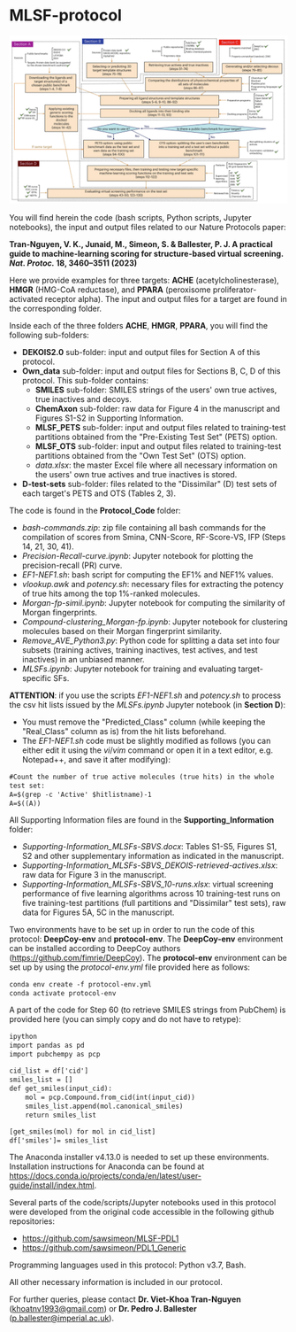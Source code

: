 # MLSF-protocol

![Protocol-Workflow](https://github.com/vktrannguyen/MLSF-protocol/blob/main/Figure-1_Nat-Protoc.png)

You will find herein the code (bash scripts, Python scripts, Jupyter notebooks), the input and output files related to our Nature Protocols paper:

**Tran-Nguyen, V. K., Junaid, M., Simeon, S. & Ballester, P. J. A practical guide to machine-learning scoring for structure-based virtual screening. *Nat. Protoc.* **18**, 3460–3511 (2023)**

Here we provide examples for three targets: **ACHE** (acetylcholinesterase), **HMGR** (HMG-CoA reductase), and **PPARA** (peroxisome proliferator-activated receptor alpha). The input and output files for a target are found in the corresponding folder.

Inside each of the three folders **ACHE**, **HMGR**, **PPARA**, you will find the following sub-folders:

- **DEKOIS2.0** sub-folder: input and output files for Section A of this protocol.
- **Own_data** sub-folder: input and output files for Sections B, C, D of this protocol. This sub-folder contains:
  - **SMILES** sub-folder: SMILES strings of the users' own true actives, true inactives and decoys.
  - **ChemAxon** sub-folder: raw data for Figure 4 in the manuscript and Figures S1-S2 in Supporting Information.
  - **MLSF_PETS** sub-folder: input and output files related to training-test partitions obtained from the "Pre-Existing Test Set" (PETS) option.
  - **MLSF_OTS** sub-folder: input and output files related to training-test partitions obtained from the "Own Test Set" (OTS) option.
  - *data.xlsx*: the master Excel file where all necessary information on the users' own true actives and true inactives is stored.
- **D-test-sets** sub-folder: files related to the "Dissimilar" (D) test sets of each target's PETS and OTS (Tables 2, 3).

The code is found in the **Protocol_Code** folder:

- *bash-commands.zip*: zip file containing all bash commands for the compilation of scores from Smina, CNN-Score, RF-Score-VS, IFP (Steps 14, 21, 30, 41).
- *Precision-Recall-curve.ipynb*: Jupyter notebook for plotting the precision-recall (PR) curve.
- *EF1-NEF1.sh*: bash script for computing the EF1% and NEF1% values.
- *vlookup.awk* and *potency.sh*: necessary files for extracting the potency of true hits among the top 1%-ranked molecules.
- *Morgan-fp-simil.ipynb*: Jupyter notebook for computing the similarity of Morgan fingerprints.
- *Compound-clustering_Morgan-fp.ipynb*: Jupyter notebook for clustering molecules based on their Morgan fingerprint similarity.
- *Remove_AVE_Python3.py*: Python code for splitting a data set into four subsets (training actives, training inactives, test actives, and test inactives) in an unbiased manner.
- *MLSFs.ipynb*: Jupyter notebook for training and evaluating target-specific SFs.

**ATTENTION**: if you use the scripts *EF1-NEF1.sh* and *potency.sh* to process the csv hit lists issued by the *MLSFs.ipynb* Jupyter notebook (in **Section D**):

- You must remove the "Predicted_Class" column (while keeping the "Real_Class" column as is) from the hit lists beforehand.
- The *EF1-NEF1.sh* code must be slightly modified as follows (you can either edit it using the *vi*/*vim* command or open it in a text editor, e.g. Notepad++, and save it after modifying):

```
#Count the number of true active molecules (true hits) in the whole test set:
A=$(grep -c 'Active' $hitlistname)-1
A=$((A))
```

All Supporting Information files are found in the **Supporting_Information** folder:

- *Supporting-Information_MLSFs-SBVS.docx*: Tables S1-S5, Figures S1, S2 and other supplementary information as indicated in the manuscript.
- *Supporting-Information_MLSFs-SBVS_DEKOIS-retrieved-actives.xlsx*: raw data for Figure 3 in the manuscript.
- *Supporting-Information_MLSFs-SBVS_10-runs.xlsx*: virtual screening performance of five learning algorithms across 10 training-test runs on five training-test partitions (full partitions and "Dissimilar" test sets), raw data for Figures 5A, 5C in the manuscript.

Two environments have to be set up in order to run the code of this protocol: **DeepCoy-env** and **protocol-env**. The **DeepCoy-env** environment can be installed according to DeepCoy authors (https://github.com/fimrie/DeepCoy). The **protocol-env** environment can be set up by using the *protocol-env.yml* file provided here as follows:

```
conda env create -f protocol-env.yml
conda activate protocol-env
```

A part of the code for Step 60 (to retrieve SMILES strings from PubChem) is provided here (you can simply copy and do not have to retype):

```
ipython
import pandas as pd
import pubchempy as pcp
```

```
cid_list = df['cid']
smiles_list = []
def get_smiles(input_cid):
    mol = pcp.Compound.from_cid(int(input_cid))
    smiles_list.append(mol.canonical_smiles)
    return smiles_list
```

```
[get_smiles(mol) for mol in cid_list]
df['smiles']= smiles_list
```

The Anaconda installer v4.13.0 is needed to set up these environments. Installation instructions for Anaconda can be found at https://docs.conda.io/projects/conda/en/latest/user-guide/install/index.html.

Several parts of the code/scripts/Jupyter notebooks used in this protocol were developed from the original code accessible in the following github repositories:

- https://github.com/sawsimeon/MLSF-PDL1
- https://github.com/sawsimeon/PDL1_Generic

Programming languages used in this protocol: Python v3.7, Bash.

All other necessary information is included in our protocol.

For further queries, please contact **Dr. Viet-Khoa Tran-Nguyen** (khoatnv1993@gmail.com) or **Dr. Pedro J. Ballester** (p.ballester@imperial.ac.uk).
